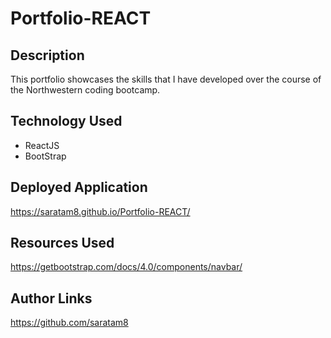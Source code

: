 # Portfolio-REACT

## Description

This portfolio showcases the skills that I have developed over the course of the Northwestern coding bootcamp. 

## Technology Used

* ReactJS
* BootStrap

## Deployed Application

https://saratam8.github.io/Portfolio-REACT/

## Resources Used

https://getbootstrap.com/docs/4.0/components/navbar/

## Author Links

https://github.com/saratam8